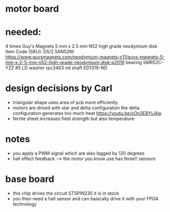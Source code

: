 # motor board

# needed:
 4 times 
 Guy's Magnets 5 mm x 2.5 mm N52 high grade neodymium disk
   Item Code (SKU): D5/2.5AN52NI
   https://www.guysmagnets.com/neodymium-magnets-c11/guys-magnets-5-mm-x-2-5-mm-n52-high-grade-neodymium-disk-p2019
 bearing SMR52C-YZZ #5 LD
 washer rpc3463 nd
 shaft ED1319-ND

 # design decisions by Carl
 - triangular shape uses area of pcb more efficiently
 - motors are drived with star and delta configuration
      the delta configuration generates too much heat 
        https://youtu.be/xOn3EBYiJ4w
 - ferrite sheet increases field strength but also temperature

# notes
- you apply a PWM signal which are also lagged by 120 degrees
- hall effect feedback --> the motor you know use has three!! sensors

# base board
- this chip drives the circuit STSPIN230 it is in stock
- you then need a hall sensor and can basically drive it with your FPGA technology